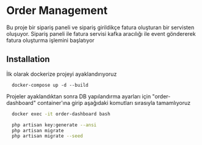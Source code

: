 # Order Management

Bu proje bir sipariş paneli ve sipariş girildikçe fatura oluşturan bir servisten oluşuyor. Sipariş paneli ile fatura servisi kafka aracılığı ile event göndererek fatura oluşturma işlemini başlatıyor

## Installation

İlk olarak dockerize projeyi ayaklandırıyoruz

```
  docker-compose up -d --build
```

Projeler ayaklandıktan sonra DB yapılandırma ayarları için "order-dashboard" container'ına girip aşağıdaki komutları sırasıyla tamamlıyoruz

```bash
  docker exec -it order-dashboard bash
```
```bash
  php artisan key:generate --ansi
  php artisan migrate
  php artisan migrate --seed
```
